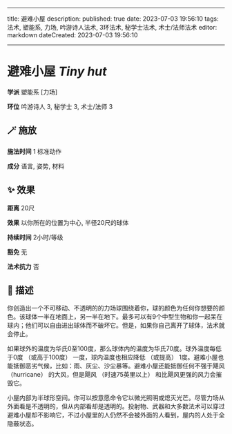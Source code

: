 
---
title: 避难小屋
description: 
published: true
date: 2023-07-03 19:56:10
tags: 法术, 塑能系, 力场, 吟游诗人法术, 3环法术, 秘学士法术, 术士/法师法术
editor: markdown
dateCreated: 2023-07-03 19:56:10

---

# **避难小屋** *Tiny hut*

**学派** 塑能系 \[力场\] 

**环位** 吟游诗人 3, 秘学士 3, 术士/法师 3

## 🪄 施放

**施法时间** 1 标准动作

**成分** 语言, 姿势, 材料

## ✨ 效果  

**距离** 20尺 

**效果** 以你所在的位置为中心, 半径20尺的球体 

**持续时间** 2小时/等级 

**豁免** 无

**法术抗力** 否

## 📖 描述

你创造出一个不可移动、不透明的的力场球围绕着你，球的颜色为任何你想要的颜色。该球体一半在地面上，另一半在地下。最多可以有9个中型生物和你一起呆在球内；他们可以自由进出球体而不破坏它。但是，如果你自己离开了球体，法术就会停止。

如果球外的温度为华氏0至100度，那么球体内的温度为华氏70度。球外温度每低于0度 （或高于100度） 一度，球内温度也相应降低 （或提高） 1度。避难小屋也能抵御恶劣气候，比如：雨、灰尘、沙尘暴等。避难小屋还能抵御任何不强于飓风 （hurricane） 的大风，但是飓风 （时速75英里以上） 和比飓风更强的风力会摧毁它。

小屋内部为半球形空间。你可以按意愿命令它以微光照明或熄灭光芒。尽管力场从外面看是不透明的，但从内部看却是透明的。投射物、武器和大多数法术可以穿过避难小屋却不影响它，不过小屋里的人仍然不会被外面的人看到，屋内的人处于全隐蔽状态。
    